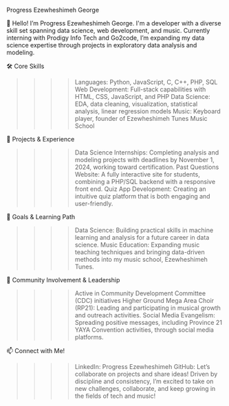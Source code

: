 Progress Ezewheshimeh George

👋 Hello! I’m Progress Ezewheshimeh George.
I'm a developer with a diverse skill set spanning data science, web development, and music. Currently interning with Prodigy Info Tech and Go2code, I’m expanding my data science expertise through projects in exploratory data analysis and modeling.

🛠️ Core Skills
>>>> Languages: Python, JavaScript, C, C++, PHP, SQL
>>>> Web Development: Full-stack capabilities with HTML, CSS, JavaScript, and PHP
>>>> Data Science: EDA, data cleaning, visualization, statistical analysis, linear regression models
>>>> Music: Keyboard player, founder of Ezewheshimeh Tunes Music School

💼 Projects & Experience
>>>> Data Science Internships: Completing analysis and modeling projects with deadlines by November 1, 2024, working toward certification.
>>>> Past Questions Website: A fully interactive site for students, combining a PHP/SQL backend with a responsive front end.
>>>> Quiz App Development: Creating an intuitive quiz platform that is both engaging and user-friendly.

🎯 Goals & Learning Path
>>>> Data Science: Building practical skills in machine learning and analysis for a future career in data science.
>>>> Music Education: Expanding music teaching techniques and bringing data-driven methods into my music school, Ezewheshimeh Tunes.

🌟 Community Involvement & Leadership
>>>> Active in Community Development Committee (CDC) initiatives
>>>> Higher Ground Mega Area Choir (RP21): Leading and participating in musical growth and outreach activities.
>>>> Social Media Evangelism: Spreading positive messages, including Province 21 YAYA Convention activities, through social media platforms.

📫 Connect with Me!
>>>> LinkedIn: Progress Ezewheshimeh
>>>> GitHub: Let’s collaborate on projects and share ideas!
Driven by discipline and consistency, I’m excited to take on new challenges, collaborate, and keep growing in the fields of tech and music!
